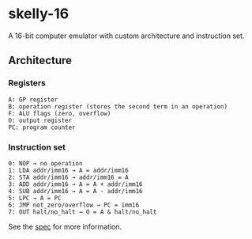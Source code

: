 # skelly-16
A 16-bit computer emulator with custom architecture and instruction set.
## Architecture
### Registers
```
A: GP register
B: operation register (stores the second term in an operation)
F: ALU flags (zero, overflow)
O: output register
PC: program counter
```
### Instruction set
```
0: NOP → no operation
1: LDA addr/imm16 → A = addr/imm16
2: STA addr/imm16 → addr/imm16 = A
3: ADD addr/imm16 → A = A + addr/imm16
4: SUB addr/imm16 → A = A - addr/imm16
5: LPC → A = PC
6: JMP not_zero/overflow → PC = imm16
7: OUT halt/no_halt → O = A & halt/no_halt
```
See the [spec](specs.txt) for more information.
